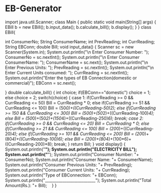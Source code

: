 # EB-Generator
import java.util.Scanner;
class Main
{
  public static void main(String[] args)
  {
    EBill b = new EBill();
    b.input_data();
    b.calculate_bill();
    b.display();
  }
}
class EBill{

   int ConsumerNo;
   String ConsumerName;
   int PrevReading;
   int CurrReading;
   String EBConn;
   double Bill;
   void input_data()
   {
     Scanner sc = new Scanner(System.in);
     System.out.println("\n Enter Consumer Number: ");
     ConsumerNo = sc.nextInt();
     System.out.println("\n Enter Consumer ConsumerName: ");
     ConsumerName = sc.next();
     System.out.println("\n Enter Previous Units: ");
     PrevReading = sc.nextInt();
     System.out.println("\n Enter Current Units consumed: ");
     CurrReading = sc.nextInt();
     System.out.println("Enter the types of EB Connection(domestic or commercial)");
     EBConn = sc.next();

   }
   double calculate_bill()
   {
     int choice;
     if(EBConn=="domestic")
      choice = 1;
     else
      choice = 2;
     switch(choice)
     {
       case 1:  if(CurrReading >= 0 && CurrReading <= 50)
                  Bill = CurrReading * 0;
                else if(CurrReading >= 51 && CurrReading <= 100)
                  Bill = (50*0)+((CurrReading-50)*2);
                else if(CurrReading >= 150 && CurrReading <= 300)
                  Bill = (50*0)+(50*2)+((CurrReading-100)*4);
                else
                  Bill = (50*0)+(50*2)+(150*4)+((CurrReading-250)*6);
                break;
       case 2:  if(CurrReading >= 0 && CurrReading <= 20)
                  Bill = CurrReading * 0;
                else if(CurrReading >= 21 && CurrReading <= 100)
                  Bill = (20*0)+((CurrReading-20)*4);
                else if(CurrReading >= 101 && CurrReading <= 200)
                  Bill = (20*0)+(80*4)+((CurrReading-100)*6);
                else
                  Bill = (20*0)+(80*4)+(100*6)+((CurrReading-200)*8);
                break;
     }
     return Bill;
   }
   void display()
   {
     System.out.println("__________________________");
     System.out.println("ELECTRICITY BILL");
     System.out.println("__________________________");
     System.out.println("Consumer Number: "+ ConsumerNo);
     System.out.println("Consumer Name: "+ ConsumerName);
     System.out.println("Consumer Previous Units: "+ PrevReading);
     System.out.println("Consumer Current Units: "+ CurrReading);
     System.out.println("Type of EBConnection: "+ EBConn);
     System.out.println("__________________________");
     System.out.println("Total Amount(Rs.): "+ Bill);
   }
}

